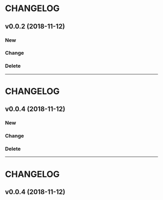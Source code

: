 # CHANGELOG

## v0.0.2 (2018-11-12)

### New

### Change

### Delete

---

# CHANGELOG

## v0.0.4 (2018-11-12)

### New

### Change

### Delete

---

# CHANGELOG

## v0.0.4 (2018-11-12)


